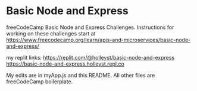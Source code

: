 # Basic Node and Express

freeCodeCamp Basic Node and Express Challenges. Instructions for working on these challenges start at https://www.freecodecamp.org/learn/apis-and-microservices/basic-node-and-express/


my replit links:
https://replit.com/@holleyst/basic-node-and-express
https://basic-node-and-express.holleyst.repl.co

My edits are in myApp.js and this README. All other files are freeCodeCamp boilerplate.
